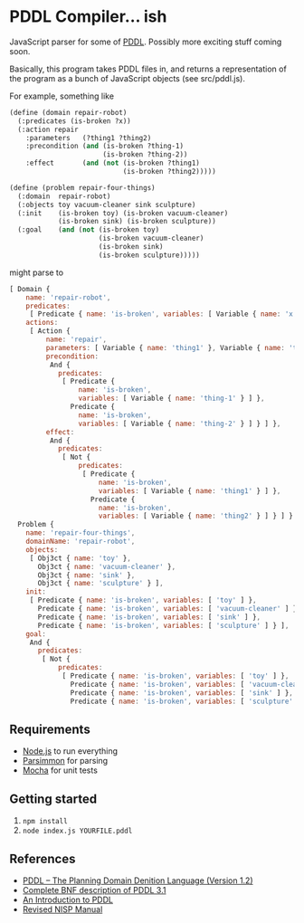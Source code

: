 PDDL Compiler… ish
==================
JavaScript parser for some of [PDDL](https://en.wikipedia.org/wiki/Planning_Domain_Definition_Language). Possibly more exciting stuff coming soon.

Basically, this program takes PDDL files in, and returns a representation of the program as a bunch of JavaScript objects (see src/pddl.js).

For example, something like
```lisp
(define (domain repair-robot)
  (:predicates (is-broken ?x))
  (:action repair
    :parameters   (?thing1 ?thing2)
    :precondition (and (is-broken ?thing-1)
                       (is-broken ?thing-2))
    :effect       (and (not (is-broken ?thing1)
                            (is-broken ?thing2)))))

(define (problem repair-four-things)
  (:domain  repair-robot)
  (:objects toy vacuum-cleaner sink sculpture)
  (:init    (is-broken toy) (is-broken vacuum-cleaner)
            (is-broken sink) (is-broken sculpture))
  (:goal    (and (not (is-broken toy)
                      (is-broken vacuum-cleaner)
                      (is-broken sink)
                      (is-broken sculpture)))))

```
might parse to
```javascript
[ Domain {
    name: 'repair-robot',
    predicates:
     [ Predicate { name: 'is-broken', variables: [ Variable { name: 'x' } ] } ],
    actions:
     [ Action {
         name: 'repair',
         parameters: [ Variable { name: 'thing1' }, Variable { name: 'thing2' } ],
         precondition:
          And {
            predicates:
             [ Predicate {
                 name: 'is-broken',
                 variables: [ Variable { name: 'thing-1' } ] },
               Predicate {
                 name: 'is-broken',
                 variables: [ Variable { name: 'thing-2' } ] } ] },
         effect:
          And {
            predicates:
             [ Not {
                 predicates:
                  [ Predicate {
                      name: 'is-broken',
                      variables: [ Variable { name: 'thing1' } ] },
                    Predicate {
                      name: 'is-broken',
                      variables: [ Variable { name: 'thing2' } ] } ] } ] } } ] },
  Problem {
    name: 'repair-four-things',
    domainName: 'repair-robot',
    objects:
     [ Obj3ct { name: 'toy' },
       Obj3ct { name: 'vacuum-cleaner' },
       Obj3ct { name: 'sink' },
       Obj3ct { name: 'sculpture' } ],
    init:
     [ Predicate { name: 'is-broken', variables: [ 'toy' ] },
       Predicate { name: 'is-broken', variables: [ 'vacuum-cleaner' ] },
       Predicate { name: 'is-broken', variables: [ 'sink' ] },
       Predicate { name: 'is-broken', variables: [ 'sculpture' ] } ],
    goal:
     And {
       predicates:
        [ Not {
            predicates:
             [ Predicate { name: 'is-broken', variables: [ 'toy' ] },
               Predicate { name: 'is-broken', variables: [ 'vacuum-cleaner' ] },
               Predicate { name: 'is-broken', variables: [ 'sink' ] },
               Predicate { name: 'is-broken', variables: [ 'sculpture' ] } ] } ] } } ]
```

Requirements
------------
 * [Node.js](https://nodejs.org/en/) to run everything
 * [Parsimmon](https://github.com/jneen/parsimmon) for parsing
 * [Mocha](https://mochajs.org/) for unit tests

Getting started
---------------
 1. `npm install`
 2. `node index.js YOURFILE.pddl`

References
----------
 * [PDDL – The Planning Domain Denition Language (Version 1.2)](https://courses.cs.washington.edu/courses/cse473/06sp/pddl.pdf)
 * [Complete BNF description of PDDL 3.1](http://pddl4j.imag.fr/repository/wiki/BNF-PDDL-3.1.pdf)
 * [An Introduction to PDDL](http://www.cs.toronto.edu/~sheila/2542/w09/A1/introtopddl2.pdf)
 * [Revised NISP Manual](http://www.cs.yale.edu/homes/dvm/papers/nispman.pdf)
